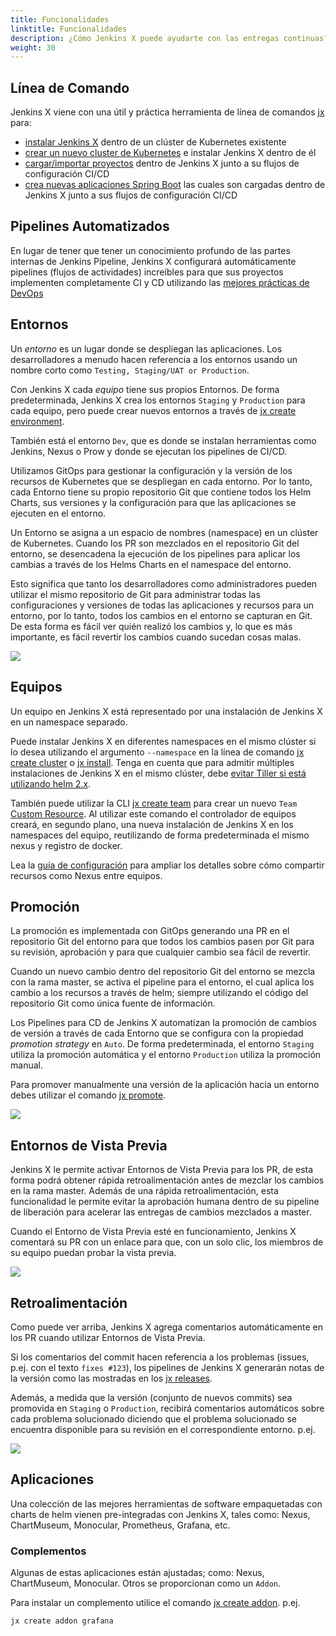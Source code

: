 ```yaml
---
title: Funcionalidades
linktitle: Funcionalidades
description: ¿Cómo Jenkins X puede ayudarte con las entregas continuas?
weight: 30
---
```


## Línea de Comando

Jenkins X viene con una útil y práctica herramienta de línea de comandos [jx](/commands/jx/) para:

* [instalar Jenkins X](/docs/getting-started/setup/install/) dentro de un clúster de Kubernetes existente
* [crear un nuevo cluster de Kubernetes](/docs/getting-started/setup/create-cluster/) e instalar Jenkins X dentro de él
* [cargar/importar proyectos](/docs/using-jx/creating/import/) dentro de Jenkins X junto a su flujos de configuración CI/CD
* [crea nuevas aplicaciones Spring Boot](/developing/create-spring/) las cuales son cargadas dentro de Jenkins X junto a sus flujos de configuración CI/CD

## Pipelines Automatizados

En lugar de tener que tener un conocimiento profundo de las partes internas de Jenkins Pipeline, Jenkins X configurará automáticamente pipelines (flujos de actividades) increíbles para que sus proyectos implementen completamente CI y CD utilizando las [mejores prácticas de DevOps](/about/concepts/)

## Entornos

Un _entorno_ es un lugar donde se despliegan las aplicaciones. Los desarrolladores a menudo hacen referencia a los entornos usando un nombre corto como `Testing, Staging/UAT or Production`.

Con Jenkins X cada _equipo_ tiene sus propios Entornos. De forma predeterminada, Jenkins X crea los entornos `Staging` y `Production` para cada equipo, pero puede crear nuevos entornos a través de [jx create environment](/commands/jx_create_environment/).

También está el entorno `Dev`, que es donde se instalan herramientas como Jenkins, Nexus o Prow y donde se ejecutan los pipelines de CI/CD.

Utilizamos GitOps para gestionar la configuración y la versión de los recursos de Kubernetes que se despliegan en cada entorno. Por lo tanto, cada Entorno tiene su propio repositorio Git que contiene todos los Helm Charts, sus versiones y la configuración para que las aplicaciones se ejecuten en el entorno.

Un Entorno se asigna a un espacio de nombres (namespace) en un clúster de Kubernetes. Cuando los PR son mezclados en el repositorio Git del entorno, se desencadena la ejecución de los pipelines para aplicar los cambias a través de los Helms Charts en el namespace del entorno.

Esto significa que tanto los desarrolladores como administradores pueden utilizar el mismo repositorio de Git para administrar todas las configuraciones y versiones de todas las aplicaciones y recursos para un entorno, por lo tanto, todos los cambios en el entorno se capturan en Git. De esta forma es fácil ver quién realizó los cambios y, lo que es más importante, es fácil revertir los cambios cuando sucedan cosas malas.

<img src="/images/gitops.png" class="img-thumbnail">

## Equipos

Un equipo en Jenkins X está representado por una instalación de Jenkins X en un namespace separado.

Puede instalar Jenkins X en diferentes namespaces en el mismo clúster si lo desea utilizando el argumento `--namespace` en la línea de comando [jx create cluster](/commands/jx_create_cluster/) o [jx install](/commands/deprecation/). Tenga en cuenta que para admitir múltiples instalaciones de Jenkins X en el mismo clúster, debe [evitar Tiller si está utilizando helm 2.x](/news/helm-without-tiller/).

También puede utilizar la CLI [jx create team](/commands/jx_create_team/) para crear un nuevo `Team` [Custom Resource](/docs/reference/components/custom-resources/). Al utilizar este comando el controlador de equipos creará, en segundo plano, una nueva instalación de Jenkins X en los namespaces del equipo, reutilizando de forma predeterminada el mismo nexus y registro de docker.

Lea la [guía de configuración](/docs/managing-jx/common-tasks/config/) para ampliar los detalles sobre cómo compartir recursos como Nexus entre equipos.

## Promoción

La promoción es implementada con GitOps generando una PR en el repositorio Git del entorno para que todos los cambios pasen por Git para su revisión, aprobación y para que cualquier cambio sea fácil de revertir.

Cuando un nuevo cambio dentro del repositorio Git del entorno se mezcla con la rama master, se activa el pipeline para el entorno, el cual aplica los cambio a los recursos a través de helm; siempre utilizando el código del repositorio Git como única fuente de información.

Los Pipelines para CD de Jenkins X automatizan la promoción de cambios de versión a través de cada Entorno que se configura con la propiedad _promotion strategy_ en `Auto`. De forma predeterminada, el entorno `Staging` utiliza la promoción automática y el entorno `Production` utiliza la promoción manual.

Para promover manualmente una versión de la aplicación hacia un entorno debes utilizar el comando [jx promote](/developing/promote/).

<img src="/images/overview.png" class="img-thumbnail">

## Entornos de Vista Previa

Jenkins X le permite activar Entornos de Vista Previa para los PR, de esta forma podrá obtener rápida retroalimentación antes de mezclar los cambios en la rama master. Además de una rápida retroalimentación, esta funcionalidad le permite evitar la aprobación humana dentro de su pipeline de liberación para acelerar las entregas de cambios mezclados a master.

Cuando el Entorno de Vista Previa esté en funcionamiento, Jenkins X comentará su PR con un enlace para que, con un solo clic, los miembros de su equipo puedan probar la vista previa.

<img src="/images/pr-comment.png" class="img-thumbnail">


## Retroalimentación

Como puede ver arriba, Jenkins X agrega comentarios automáticamente en los PR cuando utilizar Entornos de Vista Previa.

Si los comentarios del commit hacen referencia a los problemas (issues, p.ej. con el texto `fixes #123`), los pipelines de Jenkins X generarán notas de la versión como las mostradas en los [jx releases](https://github.com/jenkins-x/jx/releases).

Además, a medida que la versión (conjunto de nuevos commits) sea promovida en `Staging` o `Production`, recibirá comentarios automáticos sobre cada problema solucionado diciendo que el problema solucionado se encuentra disponible para su revisión en el correspondiente entorno. p.ej.

<img src="/images/issue-comment.png" class="img-thumbnail">

## Aplicaciones

Una colección de las mejores herramientas de software empaquetadas con charts de helm vienen pre-integradas con Jenkins X, tales como: Nexus, ChartMuseum, Monocular, Prometheus, Grafana, etc.

### Complementos

Algunas de estas aplicaciones están ajustadas; como: Nexus, ChartMuseum, Monocular. Otros se proporcionan como un `Addon`.

Para instalar un complemento utilice el comando [jx create addon](/commands/jx_create_addon/). p.ej.

```sh
jx create addon grafana
```